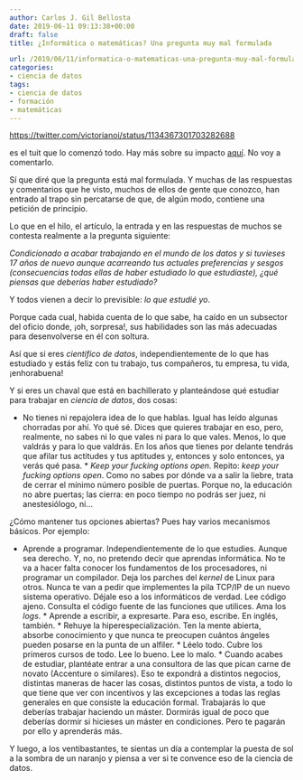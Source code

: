 ```yaml
---
author: Carlos J. Gil Bellosta
date: 2019-06-11 09:13:38+00:00
draft: false
title: ¿Informática o matemáticas? Una pregunta muy mal formulada

url: /2019/06/11/informatica-o-matematicas-una-pregunta-muy-mal-formulada/
categories:
- ciencia de datos
tags:
- ciencia de datos
- formación
- matemáticas
---
```






https://twitter.com/victorianoi/status/1134367301703282688








es el tuit que lo comenzó todo. Hay más sobre su impacto [aquí](https://medium.com/@victoriano/inform%C3%A1tica-o-matem%C3%A1ticas-qu%C3%A9-carrera-estudiar-si-te-quieres-dedicar-al-mundo-de-los-datos-62670c465e40). No voy a comentarlo.







Sí que diré que la pregunta está mal formulada. Y muchas de las respuestas y comentarios que he visto, muchos de ellos de gente que conozco, han entrado al trapo sin percatarse de que, de algún modo, contiene una petición de principio.







Lo que en el hilo, el artículo, la entrada y en las respuestas de muchos se contesta realmente a la pregunta siguiente:







_Condicionado a acabar trabajando en el mundo de los datos y si tuvieses 17 años de nuevo aunque acarreando tus actuales preferencias y sesgos (consecuencias todas ellas de haber estudiado lo que estudiaste), ¿qué piensas que deberías haber estudiado?_







Y todos vienen a decir lo previsible: _lo que estudié yo_.







Porque cada cual, habida cuenta de lo que sabe, ha caído en un subsector del oficio donde, ¡oh, sorpresa!, sus habilidades son las más adecuadas para desenvolverse en él con soltura.







Así que si eres _científico de datos_, independientemente de lo que has estudiado y estás feliz con tu trabajo, tus compañeros, tu empresa, tu vida, ¡enhorabuena!







Y si eres un chaval que está en bachillerato y planteándose qué estudiar para trabajar en _ciencia de datos_, dos cosas:





  * No tienes ni repajolera idea de lo que hablas. Igual has leído algunas chorradas por ahí. Yo qué sé. Dices que quieres trabajar en eso, pero, realmente, no sabes ni lo que vales ni para lo que vales. Menos, lo que valdrás y para  lo que valdrás. En los años que tienes por delante tendrás que afilar tus actitudes y tus aptitudes y, entonces y solo entonces, ya verás qué pasa.  * _Keep your fucking options open._ Repito: _keep your fucking options open_. Como no sabes por dónde va a salir la liebre, trata de cerrar el mínimo número posible de puertas. Porque no, la educación no abre puertas; las cierra: en poco tiempo no podrás ser juez, ni anestesiólogo, ni...





¿Cómo mantener tus opciones abiertas? Pues hay varios mecanismos básicos. Por ejemplo:





  * Aprende a programar. Independientemente de lo que estudies. Aunque sea derecho. Y, no, no pretendo decir que aprendas informática. No te va a hacer falta conocer los fundamentos de los procesadores, ni programar un compilador. Deja los parches del _kernel_ de Linux para otros. Nunca te van a pedir que implementes la pila TCP/IP de un nuevo sistema operativo. Déjale eso a los informáticos de verdad. Lee código ajeno. Consulta el código fuente de las funciones que utilices. Ama los _logs_.  * Aprende a escribir, a expresarte. Para eso, escribe. En inglés, también.  * Rehuye la hiperespecialización. Ten la mente abierta, absorbe conocimiento y que nunca te preocupen cuántos ángeles pueden posarse en la punta de un alfiler.   * Léelo todo. Cubre los primeros cursos de todo. Lee lo bueno. Lee lo malo.   * Cuando acabes de estudiar, plantéate entrar a una consultora de las que pican carne de novato (Accenture o similares). Eso te expondrá a distintos negocios, distintas maneras de hacer las cosas, distintos puntos de vista, a todo lo que tiene que ver con incentivos y las excepciones a todas las reglas generales en que consiste la educación formal. Trabajarás lo que deberías trabajar haciendo un máster. Dormirás igual de poco que deberías dormir si hicieses un máster en condiciones. Pero te pagarán por ello y aprenderás más.





Y luego, a los ventibastantes, te sientas un día a contemplar la puesta de sol a la sombra de un naranjo y piensa a ver si te convence eso de la ciencia de datos.



